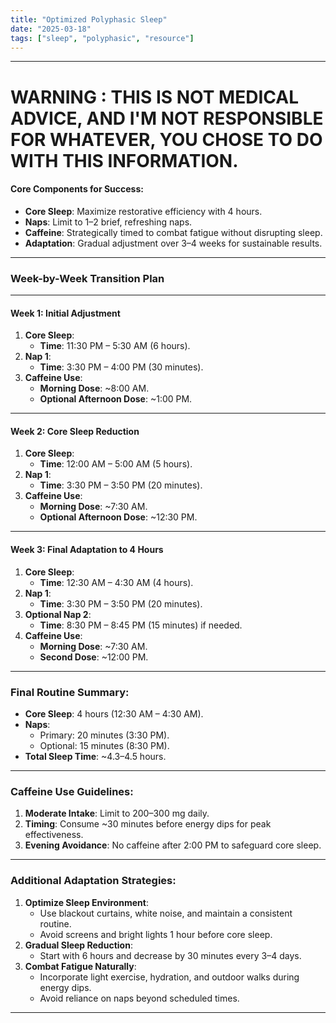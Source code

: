 ```yaml
---
title: "Optimized Polyphasic Sleep"
date: "2025-03-18"
tags: ["sleep", "polyphasic", "resource"]
---
```


---

# WARNING : THIS IS NOT MEDICAL ADVICE, AND I'M NOT RESPONSIBLE FOR WHATEVER, YOU CHOSE TO DO WITH THIS INFORMATION.

#### Core Components for Success:
- **Core Sleep**: Maximize restorative efficiency with 4 hours.
- **Naps**: Limit to 1–2 brief, refreshing naps.
- **Caffeine**: Strategically timed to combat fatigue without disrupting sleep.
- **Adaptation**: Gradual adjustment over 3–4 weeks for sustainable results.
---

### Week-by-Week Transition Plan
---

#### Week 1: Initial Adjustment
1. **Core Sleep**:
   - **Time**: 11:30 PM – 5:30 AM (6 hours).
2. **Nap 1**:
   - **Time**: 3:30 PM – 4:00 PM (30 minutes).
3. **Caffeine Use**:
   - **Morning Dose**: ~8:00 AM.
   - **Optional Afternoon Dose**: ~1:00 PM.
---

#### Week 2: Core Sleep Reduction
1. **Core Sleep**:
   - **Time**: 12:00 AM – 5:00 AM (5 hours).
2. **Nap 1**:
   - **Time**: 3:30 PM – 3:50 PM (20 minutes).
3. **Caffeine Use**:
   - **Morning Dose**: ~7:30 AM.
   - **Optional Afternoon Dose**: ~12:30 PM.
---

#### Week 3: Final Adaptation to 4 Hours
1. **Core Sleep**:
   - **Time**: 12:30 AM – 4:30 AM (4 hours).
2. **Nap 1**:
   - **Time**: 3:30 PM – 3:50 PM (20 minutes).
3. **Optional Nap 2**:
   - **Time**: 8:30 PM – 8:45 PM (15 minutes) if needed.
4. **Caffeine Use**:
   - **Morning Dose**: ~7:30 AM.
   - **Second Dose**: ~12:00 PM.
---

### Final Routine Summary:
- **Core Sleep**: 4 hours (12:30 AM – 4:30 AM).
- **Naps**:
   - Primary: 20 minutes (3:30 PM).
   - Optional: 15 minutes (8:30 PM).
- **Total Sleep Time**: ~4.3–4.5 hours.
---

### Caffeine Use Guidelines:
1. **Moderate Intake**: Limit to 200–300 mg daily.
2. **Timing**: Consume ~30 minutes before energy dips for peak effectiveness.
3. **Evening Avoidance**: No caffeine after 2:00 PM to safeguard core sleep.
---

### Additional Adaptation Strategies:
1. **Optimize Sleep Environment**:
   - Use blackout curtains, white noise, and maintain a consistent routine.
   - Avoid screens and bright lights 1 hour before core sleep.
2. **Gradual Sleep Reduction**:
   - Start with 6 hours and decrease by 30 minutes every 3–4 days.
3. **Combat Fatigue Naturally**:
   - Incorporate light exercise, hydration, and outdoor walks during energy dips.
   - Avoid reliance on naps beyond scheduled times.
---
